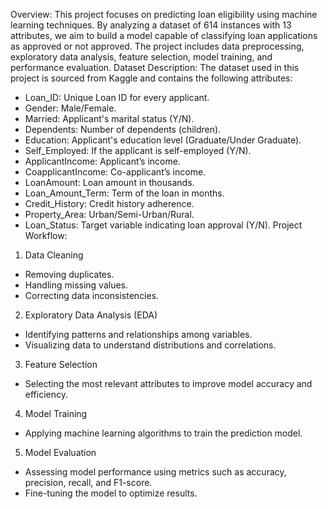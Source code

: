Overview:
This project focuses on predicting loan eligibility using machine learning techniques. By analyzing a dataset of 614 instances with 13 attributes, we aim to build a model capable of classifying loan applications as approved or not approved. The project includes data preprocessing, exploratory data analysis, feature selection, model training, and performance evaluation.
Dataset Description:
The dataset used in this project is sourced from Kaggle and contains the following attributes:
- Loan_ID: Unique Loan ID for every applicant.
- Gender: Male/Female.
- Married: Applicant's marital status (Y/N).
- Dependents: Number of dependents (children).
- Education: Applicant's education level (Graduate/Under Graduate).
- Self_Employed: If the applicant is self-employed (Y/N).
- ApplicantIncome: Applicant’s income.
- CoapplicantIncome: Co-applicant’s income.
- LoanAmount: Loan amount in thousands.
- Loan_Amount_Term: Term of the loan in months.
- Credit_History: Credit history adherence.
- Property_Area: Urban/Semi-Urban/Rural.
- Loan_Status: Target variable indicating loan approval (Y/N).
Project Workflow:
1. Data Cleaning
- Removing duplicates.
- Handling missing values.
- Correcting data inconsistencies.
2. Exploratory Data Analysis (EDA)
- Identifying patterns and relationships among variables.
- Visualizing data to understand distributions and correlations.
3. Feature Selection
- Selecting the most relevant attributes to improve model accuracy and efficiency.
4. Model Training
- Applying machine learning algorithms to train the prediction model.
5. Model Evaluation
- Assessing model performance using metrics such as accuracy, precision, recall, and F1-score.
- Fine-tuning the model to optimize results.
